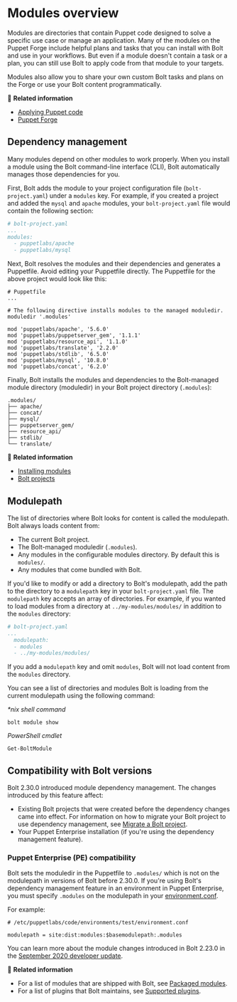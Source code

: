 # Modules overview

Modules are directories that contain Puppet code designed to solve a specific
use case or manage an application. Many of the modules on the Puppet Forge
include helpful plans and tasks that you can install with Bolt and use in your
workflows. But even if a module doesn't contain a task or a plan, you can
still use Bolt to apply code from that module to your targets.

Modules also allow you to share your own custom Bolt tasks and plans on the
Forge or use your Bolt content programmatically.

📖 **Related information**

- [Applying Puppet code](applying_manifest_blocks.md)
- [Puppet Forge](https://forge.puppet.com/)

## Dependency management

Many modules depend on other modules to work properly. When you install a module
using the Bolt command-line interface (CLI), Bolt automatically manages those
dependencies for you.

First, Bolt adds the module to your project configuration file
(`bolt-project.yaml`) under a `modules` key. For example, if you created a
project and added the `mysql` and `apache` modules, your `bolt-project.yaml`
file would contain the following section:

```yaml
# bolt-project.yaml
...
modules:
  - puppetlabs/apache
  - puppetlabs/mysql
```

Next, Bolt resolves the modules and their dependencies and generates a
Puppetfile. Avoid editing your Puppetfile directly. The Puppetfile for the above
project would look like this:

```
# Puppetfile
...

# The following directive installs modules to the managed moduledir.
moduledir '.modules'

mod 'puppetlabs/apache', '5.6.0'
mod 'puppetlabs/puppetserver_gem', '1.1.1'
mod 'puppetlabs/resource_api', '1.1.0'
mod 'puppetlabs/translate', '2.2.0'
mod 'puppetlabs/stdlib', '6.5.0'
mod 'puppetlabs/mysql', '10.8.0'
mod 'puppetlabs/concat', '6.2.0'

```

Finally, Bolt installs the modules and dependencies to the Bolt-managed module
directory (moduledir) in your Bolt project directory (`.modules`):

```shell
.modules/
├── apache/
├── concat/
├── mysql/
├── puppetserver_gem/
├── resource_api/
├── stdlib/
└── translate/
```

📖 **Related information**

- [Installing modules](bolt_installing_modules.md)
- [Bolt projects](projects.md)

## Modulepath

The list of directories where Bolt looks for content is called the modulepath.
Bolt always loads content from:
- The current Bolt project.
- The Bolt-managed moduledir (`.modules`).
- Any modules in the configurable modules directory. By default this is
  `modules/`.
- Any modules that come bundled with Bolt.

If you'd like to modify or add a directory to Bolt's modulepath, add the path to
the directory to a `modulepath` key in your `bolt-project.yaml` file. The
`modulepath` key accepts an array of directories. For example, if you wanted to
load modules from a directory at `../my-modules/modules/` in addition to the
`modules` directory:

```yaml
# bolt-project.yaml
...
  modulepath: 
  - modules
  - ../my-modules/modules/
```

If you add a `modulepath` key and omit `modules`, Bolt will not load content
from the `modules` directory.

You can see a list of directories and modules Bolt is
loading from the current modulepath using the following command:

_*nix shell command_
```
bolt module show
```

_PowerShell cmdlet_
```
Get-BoltModule
```

## Compatibility with Bolt versions

Bolt 2.30.0 introduced module dependency management. The changes introduced by
this feature affect:
- Existing Bolt projects that were created before the dependency changes came
  into effect. For information on how to migrate your Bolt project to use
  dependency management, see [Migrate a Bolt
  project](projects.md#migrate-a-bolt-project).
- Your Puppet Enterprise installation (if you're using the dependency management
  feature).

### Puppet Enterprise (PE) compatibility

Bolt sets the moduledir in the Puppetfile to `.modules/` which is not on the
modulepath in versions of Bolt before 2.30.0. If you're using Bolt's dependency
management feature in an environment in Puppet Enterprise, you must specify
`.modules` on the modulepath in your
[environment.conf](https://puppet.com/docs/puppet/latest/config_file_environment.html#example).

For example:

```
# /etc/puppetlabs/code/environments/test/environment.conf

modulepath = site:dist:modules:$basemodulepath:.modules
```

You can learn more about the module changes introduced in Bolt 2.23.0 in the
[September 2020 developer update](./developer_updates.md#september-2020).
 

📖 **Related information**

- For a list of modules that are shipped with Bolt, see [Packaged modules](packaged_modules.md).
- For a list of plugins that Bolt maintains, see [Supported plugins](supported_plugins.md).